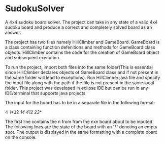 # SudokuSolver
A 4x4 sudoku board solver. 
The project can take in any state of a valid 4x4 sudoku board and produce a correct and completely solved board as an answer.

The project has two files namely HillClimber and GameBoard. 
GameBoard is a class containing function defenitions and methods for GameBoard class objects.
HillClimber contains the code for the creation of GameBoard object and subsequent execution.

To run the project, import both files into the same folder(This is essential since HillClimber declares objects of GameBoard class and if not present in the same folder will lead to exceptions). Run HillClimber.java file and specify the input file along with the path if the file is not present in the same local folder. This project was developed in eclipse IDE but can be run in any IDE/terminal that supports java projects.

The input for the board has to be in a separate file in the following format:

4
1*32
**14
412*
23**

The first line contains the n from from the nxn board about to be inputed. The following lines are the state of the board with an '*' denoting an empty spot.
The output is displayed in the same formatting with a complete board on the console. 
